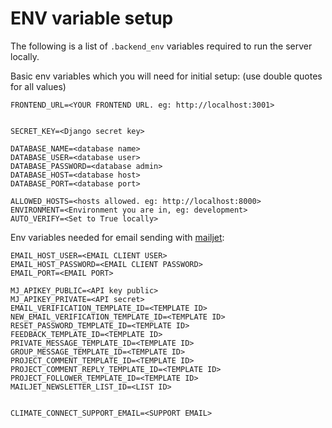 # ENV variable setup

The following is a list of `.backend_env` variables required to run the server locally.

Basic env variables which you will need for initial setup:
(use double quotes for all values)

```
FRONTEND_URL=<YOUR FRONTEND URL. eg: http://localhost:3001>


SECRET_KEY=<Django secret key>

DATABASE_NAME=<database name>
DATABASE_USER=<database user>
DATABASE_PASSWORD=<database admin>
DATABASE_HOST=<database host>
DATABASE_PORT=<database port>

ALLOWED_HOSTS=<hosts allowed. eg: http://localhost:8000>
ENVIRONMENT=<Environment you are in, eg: development>
AUTO_VERIFY=<Set to True locally>
```

Env variables needed for email sending with [mailjet](https://www.mailjet.com/):

```EMAIL_HOST=<YOUR EMAIL HOST>
EMAIL_HOST_USER=<EMAIL CLIENT USER>
EMAIL_HOST_PASSWORD=<EMAIL CLIENT PASSWORD>
EMAIL_PORT=<EMAIL PORT>

MJ_APIKEY_PUBLIC=<API key public>
MJ_APIKEY_PRIVATE=<API secret>
EMAIL_VERIFICATION_TEMPLATE_ID=<TEMPLATE ID>
NEW_EMAIL_VERIFICATION_TEMPLATE_ID=<TEMPLATE ID>
RESET_PASSWORD_TEMPLATE_ID=<TEMPLATE ID>
FEEDBACK_TEMPLATE_ID=<TEMPLATE ID>
PRIVATE_MESSAGE_TEMPLATE_ID=<TEMPLATE ID>
GROUP_MESSAGE_TEMPLATE_ID=<TEMPLATE ID>
PROJECT_COMMENT_TEMPLATE_ID=<TEMPLATE ID>
PROJECT_COMMENT_REPLY_TEMPLATE_ID=<TEMPLATE ID>
PROJECT_FOLLOWER_TEMPLATE_ID=<TEMPLATE ID>
MAILJET_NEWSLETTER_LIST_ID=<LIST ID>


CLIMATE_CONNECT_SUPPORT_EMAIL=<SUPPORT EMAIL>
```
